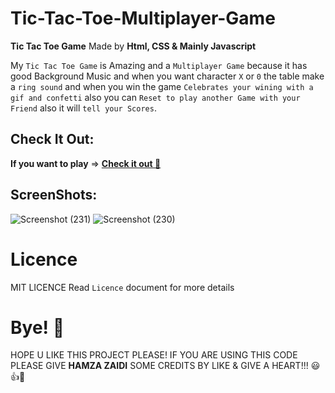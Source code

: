 # Tic-Tac-Toe-Multiplayer-Game
**Tic Tac Toe Game** Made by **Html, CSS &amp; Mainly Javascript**

My `Tic Tac Toe Game` is Amazing and a `Multiplayer Game` because it has good Background Music and when you want character `X` or `0` the table make a `ring sound` and when you win the game `Celebrates your wining with a gif and confetti` also you can `Reset to play another Game with your Friend` also it will `tell your Scores`.

## Check It Out:

**If you want to play** => [**Check it out 🚀**](https://tic-tac-toe-game.hamzajaffar.repl.co/)

## ScreenShots:
![Screenshot (231)](https://user-images.githubusercontent.com/52501040/175788382-0ce7c0c9-a623-47d2-a951-1b5a0615117e.png)
![Screenshot (230)](https://user-images.githubusercontent.com/52501040/175788387-86547473-2bf5-43fe-9cd1-f586bed12e84.png)

# Licence

MIT LICENCE
Read `Licence` document for more details

# Bye! 👋

HOPE U LIKE THIS PROJECT PLEASE! IF YOU ARE USING THIS CODE PLEASE GIVE **HAMZA ZAIDI** SOME CREDITS BY LIKE & GIVE A HEART!!! 😃👍💛
